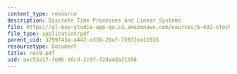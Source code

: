 ```yaml
---
content_type: resource
description: Discrete Time Processes and Linear Systems
file: https://ol-ocw-studio-app-qa.s3.amazonaws.com/courses/6-432-stochastic-processes-detection-and-estimation-spring-2004/aec53a17fe9b16cd2c9f32da4da21b58_rec9.pdf
file_type: application/pdf
parent_uid: 3299f43a-a442-a330-20af-75972ea11935
resourcetype: Document
title: rec9.pdf
uid: aec53a17-fe9b-16cd-2c9f-32da4da21b58
---
```

